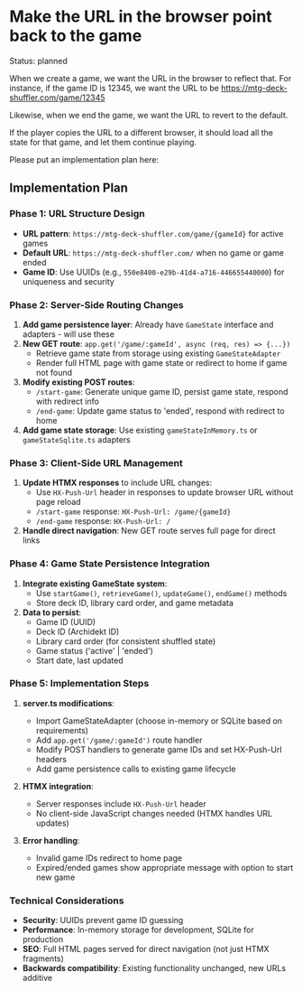 # Make the URL in the browser point back to the game

Status: planned

When we create a game, we want the URL in the browser to reflect that. For instance, if the game ID is 12345, we want the URL to be https://mtg-deck-shuffler.com/game/12345

Likewise, when we end the game, we want the URL to revert to the default.

If the player copies the URL to a different browser, it should load all the state for that game, and let them continue playing.

Please put an implementation plan here:

## Implementation Plan

### Phase 1: URL Structure Design

- **URL pattern**: `https://mtg-deck-shuffler.com/game/{gameId}` for active games
- **Default URL**: `https://mtg-deck-shuffler.com/` when no game or game ended
- **Game ID**: Use UUIDs (e.g., `550e8400-e29b-41d4-a716-446655440000`) for uniqueness and security

### Phase 2: Server-Side Routing Changes

1. **Add game persistence layer**: Already have `GameState` interface and adapters - will use these
2. **New GET route**: `app.get('/game/:gameId', async (req, res) => {...})`
   - Retrieve game state from storage using existing `GameStateAdapter`
   - Render full HTML page with game state or redirect to home if game not found
3. **Modify existing POST routes**:
   - `/start-game`: Generate unique game ID, persist game state, respond with redirect info
   - `/end-game`: Update game status to 'ended', respond with redirect to home
4. **Add game state storage**: Use existing `gameStateInMemory.ts` or `gameStateSqlite.ts` adapters

### Phase 3: Client-Side URL Management

1. **Update HTMX responses** to include URL changes:
   - Use `HX-Push-Url` header in responses to update browser URL without page reload
   - `/start-game` response: `HX-Push-Url: /game/{gameId}`
   - `/end-game` response: `HX-Push-Url: /`
2. **Handle direct navigation**: New GET route serves full page for direct links

### Phase 4: Game State Persistence Integration

1. **Integrate existing GameState system**:
   - Use `startGame()`, `retrieveGame()`, `updateGame()`, `endGame()` methods
   - Store deck ID, library card order, and game metadata
2. **Data to persist**:
   - Game ID (UUID)
   - Deck ID (Archidekt ID)
   - Library card order (for consistent shuffled state)
   - Game status ('active' | 'ended')
   - Start date, last updated

### Phase 5: Implementation Steps

1. **server.ts modifications**:

   - Import GameStateAdapter (choose in-memory or SQLite based on requirements)
   - Add `app.get('/game/:gameId')` route handler
   - Modify POST handlers to generate game IDs and set HX-Push-Url headers
   - Add game persistence calls to existing game lifecycle

2. **HTMX integration**:

   - Server responses include `HX-Push-Url` header
   - No client-side JavaScript changes needed (HTMX handles URL updates)

3. **Error handling**:
   - Invalid game IDs redirect to home page
   - Expired/ended games show appropriate message with option to start new game

### Technical Considerations

- **Security**: UUIDs prevent game ID guessing
- **Performance**: In-memory storage for development, SQLite for production
- **SEO**: Full HTML pages served for direct navigation (not just HTMX fragments)
- **Backwards compatibility**: Existing functionality unchanged, new URLs additive
